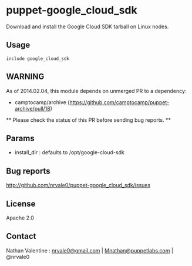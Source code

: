 # puppet-google_cloud_sdk

Download and install the Google Cloud SDK tarball on Linux nodes.

## Usage
    include google_cloud_sdk

## WARNING
As of 2014.02.04, this module depends on unmerged PR to a dependency:
* camptocamp/archive (https://github.com/camptocamp/puppet-archive/pull/18)

** Please check the status of this PR before sending bug reports. ** 

## Params
* install_dir : defaults to /opt/google-cloud-sdk

## Bug reports
http://github.com/nrvale0/puppet-google_cloud_sdk/issues

## License
Apache 2.0

## Contact
Nathan Valentine : <nrvale0@gmail.com> | <Mnathan@puppetlabs.com> | @nrvale0

